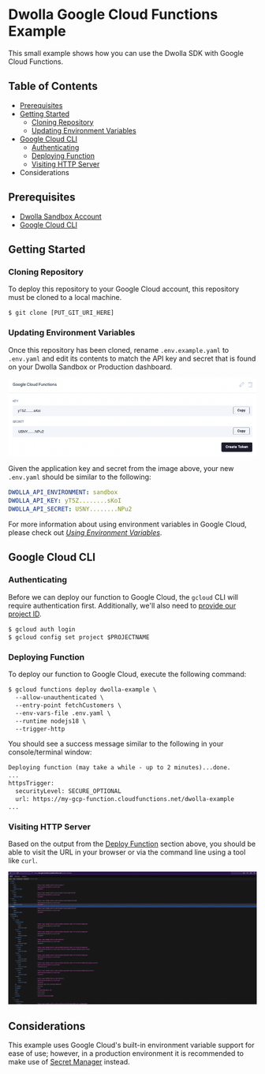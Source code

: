 # Dwolla Google Cloud Functions Example

This small example shows how you can use the Dwolla SDK with Google Cloud Functions.

## Table of Contents

* [Prerequisites](#prerequisites)
* [Getting Started](#getting-started)
    * [Cloning Repository](#cloning-repository)
    * [Updating Environment Variables](#updating-environment-variables)
* [Google Cloud CLI](#google-cloud-cli)
    * [Authenticating](#authenticating)
    * [Deploying Function](#deploying-function)
    * [Visiting HTTP Server](#visiting-http-server)
* Considerations

## Prerequisites

* [Dwolla Sandbox Account](https://accounts-sandbox.dwolla.com)
* [Google Cloud CLI](https://cloud.google.com/sdk/gcloud)

## Getting Started

### Cloning Repository

To deploy this repository to your Google Cloud account, this repository must be cloned to a local machine.

```shell
$ git clone [PUT_GIT_URI_HERE]
```

### Updating Environment Variables

Once this repository has been cloned, rename `.env.example.yaml` to `.env.yaml` and edit its contents to match the API
key and secret that is found on your Dwolla Sandbox or Production dashboard.

![API Key and Secret on Dwolla Sandbox Dashboard](./images/sandbox-client-credentials.png)

Given the application key and secret from the image above, your new `.env.yaml` should be similar to the following:

```yaml
DWOLLA_API_ENVIRONMENT: sandbox
DWOLLA_API_KEY: yT5Z........sKoI
DWOLLA_API_SECRET: USNY........NPu2
```

For more information about using environment variables in Google Cloud, please check out [_Using Environment
Variables_](https://cloud.google.com/functions/docs/configuring/env-var).

## Google Cloud CLI

### Authenticating

Before we can deploy our function to Google Cloud, the `gcloud` CLI will require authentication first. Additionally,
we'll also need to [provide our project ID](https://support.google.com/googleapi/answer/7014113).

```shell
$ gcloud auth login
$ gcloud config set project $PROJECTNAME
```

### Deploying Function

To deploy our function to Google Cloud, execute the following command:

```shell
$ gcloud functions deploy dwolla-example \
  --allow-unauthenticated \
  --entry-point fetchCustomers \
  --env-vars-file .env.yaml \
  --runtime nodejs18 \
  --trigger-http
```

You should see a success message similar to the following in your console/terminal window:

```
Deploying function (may take a while - up to 2 minutes)...done.                                                                                      
...
httpsTrigger:
  securityLevel: SECURE_OPTIONAL
  url: https://my-gcp-function.cloudfunctions.net/dwolla-example
...
```

### Visiting HTTP Server

Based on the output from the [Deploy Function](#deploy-function) section above, you should be able to visit the URL in
your browser or via the command line using a tool like `curl`.

![Deployed Google Cloud Functions Browser View](./images/deployed-browser-view.png)

## Considerations

This example uses Google Cloud's built-in environment variable support for ease of use; however, in a production
environment it is recommended to make use of [Secret Manager](https://cloud.google.com/secret-manager) instead.